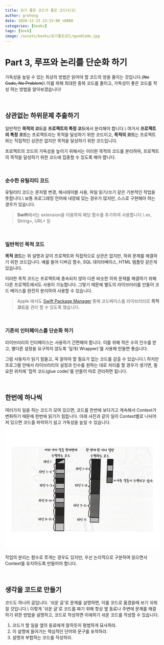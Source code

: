 ```yaml
---
title: 읽기 좋은 코드가 좋은 코드다(3)
author: grohong
date: 2020-12-23 23:15:00 +0800
categories: [books]
tags: [book]
image: /assets/books/읽기좋은코드/goodCode.jpg
---
```


# Part 3, 루프와 논리를 단순화 하기

가독성을 높일 수 있는 최상의 방법은 읽어야 할 코드의 양을 줄이는 것입니다.(~~No Code, No Problem~~)\\
이를 위해 최대한 중복 코드를 줄이고, 가독성이 좋은 코드를 작성 하는 방법을 알아보겠습니다!

<br>

## **상관없는 하위문제 추출하기**

일반적인 **목적의 코드**를 **프로젝트의 특정 코드**에서 분리해야 합니다.\\
여거서 **프로젝트의 특정 코드**는 프로젝트라는 목적을 달성하기 위한 코드이고, **목적의 코드**는 프로젝트와는 직접적인 상관은 없지만 목적을 달성하기 위한 코드입니다.

프로젝트의 코드의 가독성을 높이기 위해서는 이러한 목적의 코드를 분리하여, 프로젝트의 목적을 달성하기 위한 코드에 집중할 수 있도록 해야 합니다.

<br>

### 순수한 유틸리티 코드

유틸리티 코드는 문자열 변경, 해시테이블 사용, 파일 읽기/쓰기 같은 기본적인 작업을 뜻합니다.\\
보통 프로그래밍 언어에 내장돼 있는 경우가 많지만, 스스로 구현해야 하는 경우가 있습니다.
> **Swift**에서는 extension을 이용하여 해당 함수를 추가하여 사용합니다.\\
> ex, String+, URL+ 등

<br>

### 일반적인 목적 코드

**목적 코드**는 위 설명과 같이 프로젝트와 직접적으로 상관은 없지만, 하위 문제를 해결하기 위한 코드입니다. 예를 들어 디버깅 함수, SQL 데이터베이스, HTML 템플릿 같은게 있습니다.

이러한 목적 코드는 프로젝트에 종속되지 않아 다른 비슷한 하위 문제를 해결하기 위해 다른 프로젝트에서도 사용이 가능합니다. 그렇기 때문에 별도의 라이브러리를 만들어 코드 베이스를 완전히 분리하여 사용할 수 있습니다.

> Apple 에서도 [Swift Package Manager](https://swift.org/package-manager/) 통해 코드베이스를 라이브러리로 **목적 코드**를 관리 할 수 있도록 했습니다.

<br>

### 기존의 인터페이스를 단순화 하기

라이브러리의 인터페이스는 사용하기 간편해야 합니다. 이를 위해 적은 수의 인수를 받고, 별다른 설정을 요구하지 않도록 '덮개( Wrapper)'를 사용해 만들면 좋습니다.

그럼 사용자가 읽기 힘들고, 꼭 알아야 할 필요가 없는 코드를 감출 수 있습니다.\\
하지만 프로그램 안에서 라이브러리의 설정과 인수를 원하는 대로 처리를 할 경우가 생기면, 필요한 위치에 '접착 코드(glue code)'를 만들어 따로 관리하면 됩니다.

<br>

## **한번에 하나씩**

여러가지 일을 하는 코드가 모여 있으면, 코드를 한번에 보다가고 계속해서 Context가 변화하기 때문에 한번에 읽기가 힘듭니다.
아래 사진과 같이 일이 Context별로 나뉘어져 있으면 코드를 파악하기 쉽고 가독성을 높일 수 있습니다.

![context](/assets/books/읽기좋은코드/context.png)

작업의 분리는 함수로 쪼개는 경우도 있지만, 우선 논리적으로 구분하여 읽으면서 Context를 유지하도록 만들어야 합니다.

<br>

## **생각을 코드로 만들기**

코드도 하나의 글입니다. '쉬운 글'로 문제를 설명하면, 이를 코드로 옮겼을때 보기 쉬워질 것입니다.\\
이렇게 '쉬운 글'로 코드를 짜기 위해 항상 옆 동료나 주변에 문제를 해결하기 위한 방법을 설명하고, 코드로 작성하면 이애하기 쉬운 코드를 작성할 수 있습니다.

1. 코드가 할 일을 옆의 동료에게 말하듯이 평범하게 묘사하라.
2. 이 설명에 들어가는 핵심적인 단어와 문구를 포착하라.
3. 설명과 부합하는 코드를 작성하라.